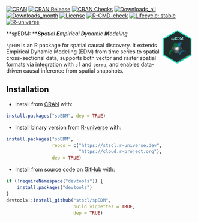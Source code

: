 
<!-- README.md is generated from README.Rmd. Please edit that file -->
<!-- badges: start -->

[![CRAN](https://www.r-pkg.org/badges/version/spEDM)](https://CRAN.R-project.org/package=spEDM)
[![CRAN
Release](https://www.r-pkg.org/badges/last-release/spEDM)](https://CRAN.R-project.org/package=spEDM)
[![CRAN
Checks](https://badges.cranchecks.info/worst/spEDM.svg)](https://cran.r-project.org/web/checks/check_results_spEDM.html)
[![Downloads_all](https://badgen.net/cran/dt/spEDM?color=orange)](https://CRAN.R-project.org/package=spEDM)
[![Downloads_month](https://cranlogs.r-pkg.org/badges/spEDM)](https://CRAN.R-project.org/package=spEDM)
[![License](https://img.shields.io/badge/license-GPL--3-brightgreen.svg?style=flat)](http://www.gnu.org/licenses/gpl-3.0.html)
[![R-CMD-check](https://github.com/stscl/spEDM/actions/workflows/R-CMD-check.yaml/badge.svg)](https://github.com/stscl/spEDM/actions/workflows/R-CMD-check.yaml)
[![Lifecycle:
stable](https://img.shields.io/badge/lifecycle-stable-20b2aa.svg)](https://lifecycle.r-lib.org/articles/stages.html#stable)
[![R-universe](https://stscl.r-universe.dev/badges/spEDM?color=cyan)](https://stscl.r-universe.dev/spEDM)

<!-- badges: end -->

<a href="https://stscl.github.io/spEDM/"><img src="man/figures/spEDM.png" align="right" hspace="10" vspace="0" width="15%" alt="spEDM website: https://stscl.github.io/spEDM/"/></a>

**spEDM: *****Sp**atial **E**mpirical **D**ynamic **M**odeling*

`spEDM` is an R package for spatial causal discovery. It extends
Empirical Dynamic Modeling (EDM) from time series to spatial
cross-sectional data, supports both vector and raster spatial formats
via integration with `sf` and `terra`, and enables data-driven causal
inference from spatial snapshots.

## Installation

- Install from [CRAN](https://CRAN.R-project.org/package=spEDM) with:

``` r
install.packages("spEDM", dep = TRUE)
```

- Install binary version from
  [R-universe](https://stscl.r-universe.dev/spEDM) with:

``` r
install.packages("spEDM",
                 repos = c("https://stscl.r-universe.dev",
                           "https://cloud.r-project.org"),
                 dep = TRUE)
```

- Install from source code on [GitHub](https://github.com/stscl/spEDM)
  with:

``` r
if (!requireNamespace("devtools")) {
    install.packages("devtools")
}
devtools::install_github("stscl/spEDM",
                         build_vignettes = TRUE,
                         dep = TRUE)
```
